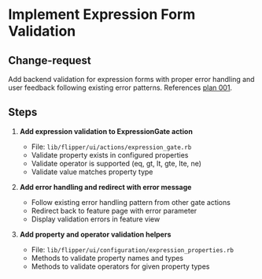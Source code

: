 # Implement Expression Form Validation

## Change-request  
Add backend validation for expression forms with proper error handling and user feedback following existing error patterns. References [plan 001](../plans/001_expression_ui_support_implementation.md).

## Steps

1. **Add expression validation to ExpressionGate action**
   - File: `lib/flipper/ui/actions/expression_gate.rb`
   - Validate property exists in configured properties
   - Validate operator is supported (eq, gt, lt, gte, lte, ne)
   - Validate value matches property type

2. **Add error handling and redirect with error message**
   - Follow existing error handling pattern from other gate actions
   - Redirect back to feature page with error parameter
   - Display validation errors in feature view

3. **Add property and operator validation helpers**
   - File: `lib/flipper/ui/configuration/expression_properties.rb`
   - Methods to validate property names and types
   - Methods to validate operators for given property types
